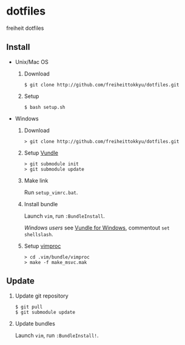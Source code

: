 # dotfiles
freiheit dotfiles

## Install
- Unix/Mac OS
    1. Download

        ```
        $ git clone http://github.com/freiheittokkyu/dotfiles.git
        ```

    2. Setup

        ```
        $ bash setup.sh
        ```

- Windows
    1. Download

        ```
        > git clone http://github.com/freiheittokkyu/dotfiles.git
        ```

    2. Setup [Vundle]

        ```
        > git submodule init
        > git submodule update
        ```

    3. Make link

        Run `setup_vimrc.bat`.

    4. Install bundle

        Launch `vim`,  run `:BundleInstall`.

        *Windows users* see [Vundle for Windows], commentout `set shellslash`.

    5. Setup [vimproc]

        ```
        > cd .vim/bundle/vimproc
        > make -f make_msvc.mak
        ```

## Update
1. Update git repository

    ```
    $ git pull
    $ git submodule update
    ```

2. Update bundles

    Launch `vim`, run `:BundleInstall!`.

[Vundle]:http://github.com/gmarik/vundle
[Vundle for Windows]:https://github.com/gmarik/vundle/wiki/Vundle-for-Windows
[vimproc]:http://github.com/Shougo/vimproc
